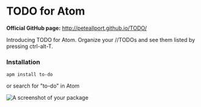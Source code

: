 # TODO for Atom

**Official GitHub page:** http://peteallport.github.io/TODO/

Introducing TODO for Atom. Organize your //TODOs and see them listed by pressing ctrl-alt-T.

### Installation
`apm install to-do`

or search for "to-do" in Atom


![A screenshot of your package](http://i.imgur.com/5u5cGji.png)
